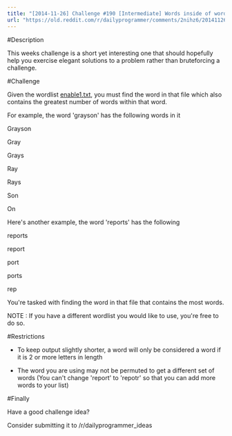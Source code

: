 ```yaml
---
title: "[2014-11-26] Challenge #190 [Intermediate] Words inside of words"
url: "https://old.reddit.com/r/dailyprogrammer/comments/2nihz6/20141126_challenge_190_intermediate_words_inside/"
---
```


#Description

This weeks challenge is a short yet interesting one that should hopefully help you exercise elegant solutions to a problem rather than bruteforcing a challenge.

#Challenge

Given the wordlist [enable1.txt](http://www.joereynoldsaudio.com/enable1.txt), you must find the word in that file which also contains the greatest number of words within that word.

For example, the word 'grayson' has the following words in it

Grayson

Gray

Grays

Ray

Rays

Son

On


Here's another example, the word 'reports' has the following

reports

report

port

ports

rep




You're tasked with finding the word in that file that contains the most words.

NOTE : If you have a different wordlist you would like to use, you're free to do so.

#Restrictions

* To keep output slightly shorter, a word will only be considered a word if it is 2 or more letters in length

* The word you are using may not be permuted to get a different set of words (You can't change 'report' to 'repotr' so that you can add more words to your list)


#Finally

Have a good challenge idea?

Consider submitting it to /r/dailyprogrammer_ideas